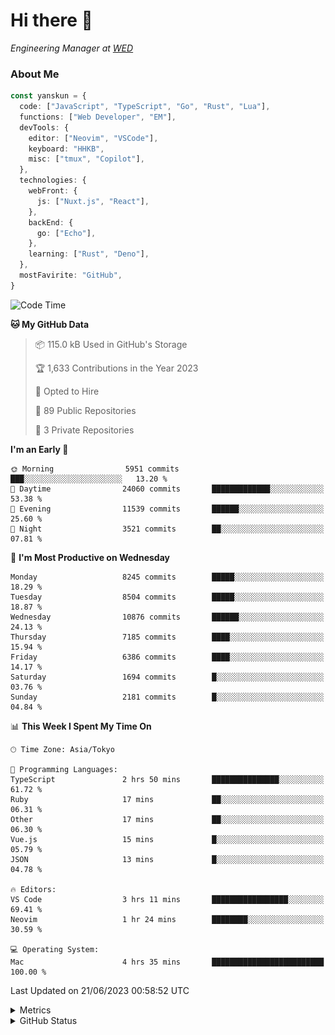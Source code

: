 # Hi there&nbsp;:wave:

<!-- ![Alt text](https://spotify-recently-played-readme.vercel.app/api?user=31kynbuubkiu3r4qh4hjuaglhfay) -->

_Engineering Manager at [WED](https://github.com/wedinc)_

### About Me

```ts
const yanskun = {
  code: ["JavaScript", "TypeScript", "Go", "Rust", "Lua"],
  functions: ["Web Developer", "EM"],
  devTools: {
    editor: ["Neovim", "VSCode"],
    keyboard: "HHKB",
    misc: ["tmux", "Copilot"],
  },
  technologies: {
    webFront: {
      js: ["Nuxt.js", "React"],
    },
    backEnd: {
      go: ["Echo"],
    },
    learning: ["Rust", "Deno"],
  },
  mostFavirite: "GitHub",
}
```

<!--START_SECTION:waka-->
![Code Time](http://img.shields.io/badge/Code%20Time-341%20hrs%2034%20mins-blue)

**🐱 My GitHub Data** 

> 📦 115.0 kB Used in GitHub's Storage 
 > 
> 🏆 1,633 Contributions in the Year 2023
 > 
> 💼 Opted to Hire
 > 
> 📜 89 Public Repositories 
 > 
> 🔑 3 Private Repositories 
 > 
**I'm an Early 🐤** 

```text
🌞 Morning                5951 commits        ███░░░░░░░░░░░░░░░░░░░░░░   13.20 % 
🌆 Daytime                24060 commits       █████████████░░░░░░░░░░░░   53.38 % 
🌃 Evening                11539 commits       ██████░░░░░░░░░░░░░░░░░░░   25.60 % 
🌙 Night                  3521 commits        ██░░░░░░░░░░░░░░░░░░░░░░░   07.81 % 
```
📅 **I'm Most Productive on Wednesday** 

```text
Monday                   8245 commits        █████░░░░░░░░░░░░░░░░░░░░   18.29 % 
Tuesday                  8504 commits        █████░░░░░░░░░░░░░░░░░░░░   18.87 % 
Wednesday                10876 commits       ██████░░░░░░░░░░░░░░░░░░░   24.13 % 
Thursday                 7185 commits        ████░░░░░░░░░░░░░░░░░░░░░   15.94 % 
Friday                   6386 commits        ████░░░░░░░░░░░░░░░░░░░░░   14.17 % 
Saturday                 1694 commits        █░░░░░░░░░░░░░░░░░░░░░░░░   03.76 % 
Sunday                   2181 commits        █░░░░░░░░░░░░░░░░░░░░░░░░   04.84 % 
```


📊 **This Week I Spent My Time On** 

```text
🕑︎ Time Zone: Asia/Tokyo

💬 Programming Languages: 
TypeScript               2 hrs 50 mins       ███████████████░░░░░░░░░░   61.72 % 
Ruby                     17 mins             ██░░░░░░░░░░░░░░░░░░░░░░░   06.31 % 
Other                    17 mins             ██░░░░░░░░░░░░░░░░░░░░░░░   06.30 % 
Vue.js                   15 mins             █░░░░░░░░░░░░░░░░░░░░░░░░   05.79 % 
JSON                     13 mins             █░░░░░░░░░░░░░░░░░░░░░░░░   04.78 % 

🔥 Editors: 
VS Code                  3 hrs 11 mins       █████████████████░░░░░░░░   69.41 % 
Neovim                   1 hr 24 mins        ████████░░░░░░░░░░░░░░░░░   30.59 % 

💻 Operating System: 
Mac                      4 hrs 35 mins       █████████████████████████   100.00 % 
```


 Last Updated on 21/06/2023 00:58:52 UTC
<!--END_SECTION:waka-->

<details>
  <summary>Metrics</summary>
  <img src="https://github.com/yanskun/yanskun/blob/main/github-metrics.svg" alt="Metrics">
</details>

<details>
  <summary>GitHub Status</summary>
  <picture>
    <source media="(prefers-color-scheme: dark)" srcset="https://raw.githubusercontent.com/yanskun/yanskun/master/profile-summary-card-output/nord_dark/0-profile-details.svg">
   <img src="https://raw.githubusercontent.com/yanskun/yanskun/master/profile-summary-card-output/default/0-profile-details.svg">
  </picture>
  <br>
  <picture>
    <source media="(prefers-color-scheme: dark)" srcset="https://raw.githubusercontent.com/yanskun/yanskun/master/profile-summary-card-output/nord_dark/1-repos-per-language.svg">
   <img src="https://raw.githubusercontent.com/yanskun/yanskun/master/profile-summary-card-output/default/1-repos-per-language.svg">
  </picture>
  <picture>
    <source media="(prefers-color-scheme: dark)" srcset="https://raw.githubusercontent.com/yanskun/yanskun/master/profile-summary-card-output/nord_dark/2-most-commit-language.svg">
   <img src="https://raw.githubusercontent.com/yanskun/yanskun/master/profile-summary-card-output/default/2-most-commit-language.svg">
  </picture>
  <br>
  <picture>
    <source media="(prefers-color-scheme: dark)" srcset="https://raw.githubusercontent.com/yanskun/yanskun/master/profile-summary-card-output/nord_dark/3-stats.svg">
   <img src="https://raw.githubusercontent.com/yanskun/yanskun/master/profile-summary-card-output/default/3-stats.svg">
  </picture>
  <picture>
    <source media="(prefers-color-scheme: dark)" srcset="https://raw.githubusercontent.com/yanskun/yanskun/master/profile-summary-card-output/nord_dark/4-productive-time.svg">
   <img src="https://raw.githubusercontent.com/yanskun/yanskun/master/profile-summary-card-output/default/4-productive-time.svg">
  </picture>
</details>
